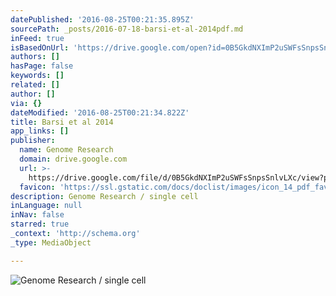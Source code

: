```yaml
---
datePublished: '2016-08-25T00:21:35.895Z'
sourcePath: _posts/2016-07-18-barsi-et-al-2014pdf.md
inFeed: true
isBasedOnUrl: 'https://drive.google.com/open?id=0B5GkdNXImP2uSWFsSnpsSnlvLXc'
authors: []
hasPage: false
keywords: []
related: []
author: []
via: {}
dateModified: '2016-08-25T00:21:34.822Z'
title: Barsi et al 2014
app_links: []
publisher:
  name: Genome Research
  domain: drive.google.com
  url: >-
    https://drive.google.com/file/d/0B5GkdNXImP2uSWFsSnpsSnlvLXc/view?pref=2&pli=1
  favicon: 'https://ssl.gstatic.com/docs/doclist/images/icon_14_pdf_favicon.ico'
description: Genome Research / single cell
inLanguage: null
inNav: false
starred: true
_context: 'http://schema.org'
_type: MediaObject

---
```

![Genome Research / single cell](https://imgflo.herokuapp.com/graph/vahj1ThiexotieMo/7598fe84384db1456943ceaf161d1e3e/croprotate.jpg?cropheight=560&cropwidth=676&degrees=0&input=https%3A%2F%2Fthe-grid-user-content.s3-us-west-2.amazonaws.com%2F5c5f525b-ecc4-42cd-b1d5-beeefedd560d.jpg&x=0&y=8)